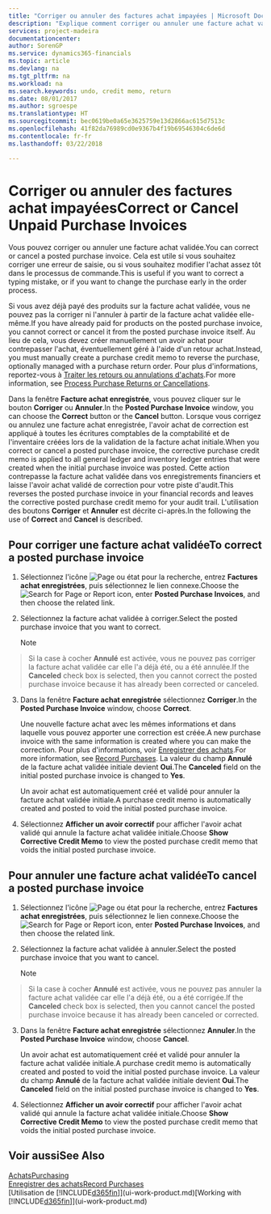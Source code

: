 ```yaml
---
title: "Corriger ou annuler des factures achat impayées | Microsoft Docs"
description: "Explique comment corriger ou annuler une facture achat validée et créer automatiquement un avoir achat."
services: project-madeira
documentationcenter: 
author: SorenGP
ms.service: dynamics365-financials
ms.topic: article
ms.devlang: na
ms.tgt_pltfrm: na
ms.workload: na
ms.search.keywords: undo, credit memo, return
ms.date: 08/01/2017
ms.author: sgroespe
ms.translationtype: HT
ms.sourcegitcommit: bec0619be0a65e3625759e13d2866ac615d7513c
ms.openlocfilehash: 41f82da76989cd0e9367b4f19b69546304c6de6d
ms.contentlocale: fr-fr
ms.lasthandoff: 03/22/2018

---
```

# <a name="correct-or-cancel-unpaid-purchase-invoices"></a><span data-ttu-id="57769-103">Corriger ou annuler des factures achat impayées</span><span class="sxs-lookup"><span data-stu-id="57769-103">Correct or Cancel Unpaid Purchase Invoices</span></span>
<span data-ttu-id="57769-104">Vous pouvez corriger ou annuler une facture achat validée.</span><span class="sxs-lookup"><span data-stu-id="57769-104">You can correct or cancel a posted purchase invoice.</span></span> <span data-ttu-id="57769-105">Cela est utile si vous souhaitez corriger une erreur de saisie, ou si vous souhaitez modifier l'achat assez tôt dans le processus de commande.</span><span class="sxs-lookup"><span data-stu-id="57769-105">This is useful if you want to correct a typing mistake, or if you want to change the purchase early in the order process.</span></span>

<span data-ttu-id="57769-106">Si vous avez déjà payé des produits sur la facture achat validée, vous ne pouvez pas la corriger ni l'annuler à partir de la facture achat validée elle-même.</span><span class="sxs-lookup"><span data-stu-id="57769-106">If you have already paid for products on the posted purchase invoice, you cannot correct or cancel it from the posted purchase invoice itself.</span></span> <span data-ttu-id="57769-107">Au lieu de cela, vous devez créer manuellement un avoir achat pour contrepasser l'achat, éventuellement géré à l'aide d'un retour achat.</span><span class="sxs-lookup"><span data-stu-id="57769-107">Instead, you must manually create a purchase credit memo to reverse the purchase, optionally managed with a purchase return order.</span></span> <span data-ttu-id="57769-108">Pour plus d'informations, reportez-vous à [Traiter les retours ou annulations d'achats](purchasing-how-process-purchase-returns-cancellations.md).</span><span class="sxs-lookup"><span data-stu-id="57769-108">For more information, see [Process Purchase Returns or Cancellations](purchasing-how-process-purchase-returns-cancellations.md).</span></span>

<span data-ttu-id="57769-109">Dans la fenêtre **Facture achat enregistrée**, vous pouvez cliquer sur le bouton **Corriger** ou **Annuler**.</span><span class="sxs-lookup"><span data-stu-id="57769-109">In the **Posted Purchase Invoice** window, you can choose the **Correct** button or the **Cancel** button.</span></span> <span data-ttu-id="57769-110">Lorsque vous corrigez ou annulez une facture achat enregistrée, l'avoir achat de correction est appliqué à toutes les écritures comptables de la comptabilité et de l'inventaire créées lors de la validation de la facture achat initiale.</span><span class="sxs-lookup"><span data-stu-id="57769-110">When you correct or cancel a posted purchase invoice, the corrective purchase credit memo is applied to all general ledger and inventory ledger entries that were created when the initial purchase invoice was posted.</span></span> <span data-ttu-id="57769-111">Cette action contrepasse la facture achat validée dans vos enregistrements financiers et laisse l'avoir achat validé de correction pour votre piste d'audit.</span><span class="sxs-lookup"><span data-stu-id="57769-111">This reverses the posted purchase invoice in your financial records and leaves the corrective posted purchase credit memo for your audit trail.</span></span> <span data-ttu-id="57769-112">L'utilisation des boutons **Corriger** et **Annuler** est décrite ci-après.</span><span class="sxs-lookup"><span data-stu-id="57769-112">In the following the use of **Correct** and **Cancel** is described.</span></span>

## <a name="to-correct-a-posted-purchase-invoice"></a><span data-ttu-id="57769-113">Pour corriger une facture achat validée</span><span class="sxs-lookup"><span data-stu-id="57769-113">To correct a posted purchase invoice</span></span>
1. <span data-ttu-id="57769-114">Sélectionnez l'icône ![Page ou état pour la recherche](media/ui-search/search_small.png "Page ou état pour la recherche"), entrez **Factures achat enregistrées**, puis sélectionnez le lien connexe.</span><span class="sxs-lookup"><span data-stu-id="57769-114">Choose the ![Search for Page or Report](media/ui-search/search_small.png "Search for Page or Report icon") icon, enter **Posted Purchase Invoices**, and then choose the related link.</span></span>  
2. <span data-ttu-id="57769-115">Sélectionnez la facture achat validée à corriger.</span><span class="sxs-lookup"><span data-stu-id="57769-115">Select the posted purchase invoice that you want to correct.</span></span>  

    > [!NOTE]  
>   <span data-ttu-id="57769-116">Si la case à cocher **Annulé** est activée, vous ne pouvez pas corriger la facture achat validée car elle l'a déjà été, ou a été annulée.</span><span class="sxs-lookup"><span data-stu-id="57769-116">If the **Canceled** check box is selected, then you cannot correct the posted purchase invoice because it has already been corrected or canceled.</span></span>
3. <span data-ttu-id="57769-117">Dans la fenêtre **Facture achat enregistrée** sélectionnez **Corriger**.</span><span class="sxs-lookup"><span data-stu-id="57769-117">In the **Posted Purchase Invoice** window, choose **Correct**.</span></span>

    <span data-ttu-id="57769-118">Une nouvelle facture achat avec les mêmes informations et dans laquelle vous pouvez apporter une correction est créée.</span><span class="sxs-lookup"><span data-stu-id="57769-118">A new purchase invoice with the same information is created where you can make the correction.</span></span> <span data-ttu-id="57769-119">Pour plus d'informations, voir [Enregistrer des achats](purchasing-how-record-purchases.md).</span><span class="sxs-lookup"><span data-stu-id="57769-119">For more information, see [Record Purchases](purchasing-how-record-purchases.md).</span></span> <span data-ttu-id="57769-120">La valeur du champ **Annulé** de la facture achat validée initiale devient **Oui**.</span><span class="sxs-lookup"><span data-stu-id="57769-120">The **Canceled** field on the initial posted purchase invoice is changed to **Yes**.</span></span>

    <span data-ttu-id="57769-121">Un avoir achat est automatiquement créé et validé pour annuler la facture achat validée initiale.</span><span class="sxs-lookup"><span data-stu-id="57769-121">A purchase credit memo is automatically created and posted to void the initial posted purchase invoice.</span></span>
4. <span data-ttu-id="57769-122">Sélectionnez **Afficher un avoir correctif** pour afficher l'avoir achat validé qui annule la facture achat validée initiale.</span><span class="sxs-lookup"><span data-stu-id="57769-122">Choose **Show Corrective Credit Memo** to view the posted purchase credit memo that voids the initial posted purchase invoice.</span></span>

## <a name="to-cancel-a-posted-purchase-invoice"></a><span data-ttu-id="57769-123">Pour annuler une facture achat validée</span><span class="sxs-lookup"><span data-stu-id="57769-123">To cancel a posted purchase invoice</span></span>
1. <span data-ttu-id="57769-124">Sélectionnez l'icône ![Page ou état pour la recherche](media/ui-search/search_small.png "Page ou état pour la recherche"), entrez **Factures achat enregistrées**, puis sélectionnez le lien connexe.</span><span class="sxs-lookup"><span data-stu-id="57769-124">Choose the ![Search for Page or Report](media/ui-search/search_small.png "Search for Page or Report icon") icon, enter **Posted Purchase Invoices**, and then choose the related link.</span></span>  
2. <span data-ttu-id="57769-125">Sélectionnez la facture achat validée à annuler.</span><span class="sxs-lookup"><span data-stu-id="57769-125">Select the posted purchase invoice that you want to cancel.</span></span>

    > [!NOTE]  
>   <span data-ttu-id="57769-126">Si la case à cocher **Annulé** est activée, vous ne pouvez pas annuler la facture achat validée car elle l'a déjà été, ou a été corrigée.</span><span class="sxs-lookup"><span data-stu-id="57769-126">If the **Canceled** check box is selected, then you cannot cancel the posted purchase invoice because it has already been canceled or corrected.</span></span>
3. <span data-ttu-id="57769-127">Dans la fenêtre **Facture achat enregistrée** sélectionnez **Annuler**.</span><span class="sxs-lookup"><span data-stu-id="57769-127">In the **Posted Purchase Invoice** window, choose **Cancel**.</span></span>

    <span data-ttu-id="57769-128">Un avoir achat est automatiquement créé et validé pour annuler la facture achat validée initiale.</span><span class="sxs-lookup"><span data-stu-id="57769-128">A purchase credit memo is automatically created and posted to void the initial posted purchase invoice.</span></span> <span data-ttu-id="57769-129">La valeur du champ **Annulé** de la facture achat validée initiale devient **Oui**.</span><span class="sxs-lookup"><span data-stu-id="57769-129">The **Canceled** field on the initial posted purchase invoice is changed to **Yes**.</span></span>
4. <span data-ttu-id="57769-130">Sélectionnez **Afficher un avoir correctif** pour afficher l'avoir achat validé qui annule la facture achat validée initiale.</span><span class="sxs-lookup"><span data-stu-id="57769-130">Choose **Show Corrective Credit Memo** to view the posted purchase credit memo that voids the initial posted purchase invoice.</span></span>

## <a name="see-also"></a><span data-ttu-id="57769-131">Voir aussi</span><span class="sxs-lookup"><span data-stu-id="57769-131">See Also</span></span>
[<span data-ttu-id="57769-132">Achats</span><span class="sxs-lookup"><span data-stu-id="57769-132">Purchasing</span></span>](purchasing-manage-purchasing.md)  
[<span data-ttu-id="57769-133">Enregistrer des achats</span><span class="sxs-lookup"><span data-stu-id="57769-133">Record Purchases</span></span>](purchasing-how-record-purchases.md)  
<span data-ttu-id="57769-134">[Utilisation de [!INCLUDE[d365fin](includes/d365fin_md.md)]](ui-work-product.md)</span><span class="sxs-lookup"><span data-stu-id="57769-134">[Working with [!INCLUDE[d365fin](includes/d365fin_md.md)]](ui-work-product.md)</span></span>

